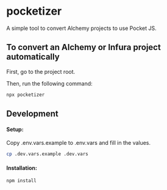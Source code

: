 # pocketizer

A simple tool to convert Alchemy projects to use Pocket JS.

## To convert an Alchemy or Infura project automatically

First, go to the project root.
    
Then, run the following command:
```bash
npx pocketizer
```

## Development

#### Setup:
Copy .env.vars.example to .env.vars and fill in the values.
```bash
cp .dev.vars.example .dev.vars
```

#### Installation:
```bash
npm install
```